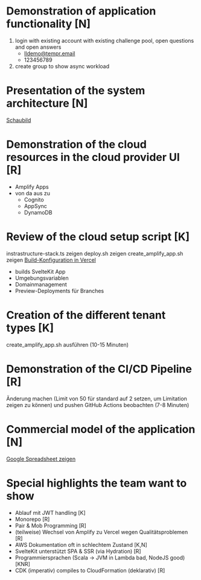# Demonstration of application functionality [N]
1. login with existing account with existing challenge pool, open questions and open answers
   - lldemo@tempr.email
   - 123456789
2. create group to show async workload

# Presentation of the system architecture [N]
[Schaubild](https://app.diagrams.net/#G1YkT9ysZctfkS0ghIzVGWcQuxlOMpDJRh)

# Demonstration of the cloud resources in the cloud provider UI [R]
- Amplify Apps
- von da aus zu
  - Cognito
  - AppSync
  - DynamoDB

# Review of the cloud setup script [K]
instrastructure-stack.ts zeigen
deploy.sh zeigen
create_amplify_app.sh zeigen
[Build-Konfiguration in Vercel](https://vercel.com/lightbulb-learning/lightbulb-learning-cad/settings/general)
- builds SvelteKit App
- Umgebungsvariablen
- Domainmanagement
- Preview-Deployments für Branches

# Creation of the different tenant types [K]
create_amplify_app.sh ausführen (10-15 Minuten)

# Demonstration of the CI/CD Pipeline [R]
Änderung machen (Limit von 50 für standard auf 2 setzen, um Limitation zeigen zu können) und pushen
GitHub Actions beobachten (7-8 Minuten)

# Commercial model of the application [N]
[Google Spreadsheet zeigen](https://docs.google.com/spreadsheets/d/1TFKLW81obnl-8ExXepsOn40TfKWki4uK3HHkYUYxock/edit?usp=sharing)

# Special highlights the team want to show
- Ablauf mit JWT handling [K]
- Monorepo [R]
- Pair & Mob Programming [R]
- (teilweise) Wechsel von Amplify zu Vercel wegen Qualitätsproblemen [R]
- AWS Dokumentation oft in schlechtem Zustand [K,N]
- SvelteKit unterstützt SPA & SSR (via Hydration) [R]
- Programmiersprachen (Scala -> JVM in Lambda bad, NodeJS good) [KNR]
- CDK (imperativ) compiles to CloudFormation (deklarativ)  [R]
